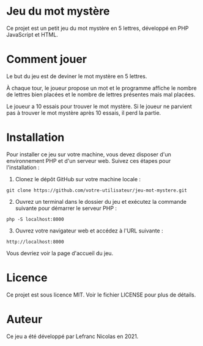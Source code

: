 # Jeu du mot mystère

Ce projet est un petit jeu du mot mystère en 5 lettres, développé en PHP JavaScript et HTML.

# Comment jouer
Le but du jeu est de deviner le mot mystère en 5 lettres. 

À chaque tour, le joueur propose un mot et le programme affiche le nombre de lettres bien placées et le nombre de lettres présentes mais mal placées.

Le joueur a 10 essais pour trouver le mot mystère. Si le joueur ne parvient pas à trouver le mot mystère après 10 essais, il perd la partie.

# Installation
Pour installer ce jeu sur votre machine, vous devez disposer d'un environnement PHP et d'un serveur web. Suivez ces étapes pour l'installation :

1. Clonez le dépôt GitHub sur votre machine locale :


```git clone https://github.com/votre-utilisateur/jeu-mot-mystere.git```

2. Ouvrez un terminal dans le dossier du jeu et exécutez la commande suivante pour démarrer le serveur PHP :

```php -S localhost:8000```

3. Ouvrez votre navigateur web et accédez à l'URL suivante :

```http://localhost:8000```

Vous devriez voir la page d'accueil du jeu.

# Licence 
Ce projet est sous licence MIT. Voir le fichier LICENSE pour plus de détails.

# Auteur
Ce jeu a été développé par Lefranc Nicolas en 2021.